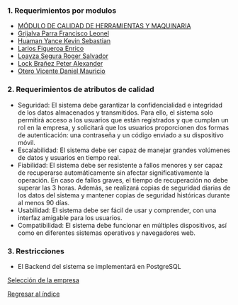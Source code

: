 ### 1. Requerimientos por modulos
- [MÓDULO DE CALIDAD DE HERRAMIENTAS Y MAQUINARIA](Requerimientos%20por%20módulos/MÓDULO%20DE%20CALIDAD%20DE%20HERRAMIENTAS%20Y%20MAQUINARIA.md)
- [Grijalva Parra Francisco Leonel](Francisco%20Grijalva/FranciscoGrijalva.md)
- [Huaman Yance Kevin Sebastian](Huaman%20Kevin/HuamanKevin.md)
- [Larios Figueroa Enrico](Enrico%20Larios%20Figueroa/EnricoLarios.md)
- [Loayza Segura Roger Salvador](Roger%20Loayza/RogerLoayza.md)
- [Lock Brañez Peter Alexander](Peter%20Lock/PeterLock.md)
- [Otero Vicente Daniel Mauricio](Mauricio%20Otero%20Vicente/MauricioOtero.md)


### 2. Requerimientos de atributos de calidad
* Seguridad: El sistema debe garantizar la confidencialidad e integridad de los datos almacenados y transmitidos. Para ello, el sistema solo permitirá acceso a los usuarios que están registrados y que cumplan un rol en la empresa, y solicitará que los usuarios proporcionen dos formas de autenticación: una contraseña y un código enviado a su dispositivo móvil.
* Escalabilidad: El sistema debe ser capaz de manejar grandes volúmenes de datos y usuarios en tiempo real.
* Fiabilidad: El sistema debe ser resistente a fallos menores y ser capaz de recuperarse automáticamente sin afectar significativamente la operación. En caso de fallos graves, el tiempo de recuperación no debe superar las 3 horas. Además, se realizará copias de seguridad diarias de los datos del sistema y mantener copias de seguridad históricas durante al menos 90 días.
* Usabilidad: El sistema debe ser fácil de usar y comprender, con una interfaz amigable para los usuarios.
* Compatibilidad: El sistema debe funcionar en múltiples dispositivos, así como en diferentes sistemas operativos y navegadores web.

### 3. Restricciones
* El Backend del sistema se implementará en PostgreSQL
       
[Selección de la empresa](SeleccionEmpresa.md)

[Regresar al índice](../README.md)
